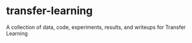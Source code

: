 # transfer-learning
A collection of data, code, experiments, results, and writeups for Transfer Learning
